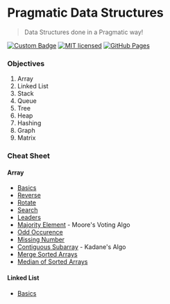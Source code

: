 # Pragmatic Data Structures
> Data Structures done in a Pragmatic way!

[![Custom Badge](https://img.shields.io/badge/Author-Abhijit%20Kar-brightgreen.svg?style=flat)](http://www.abhijit-kar.com/)
[![MIT licensed](https://img.shields.io/badge/Licence-MIT-blue.svg?style=flat)](https://opensource.org/licenses/mit-license.php)
[![GitHub Pages](https://img.shields.io/badge/Server-GitHub%20Pages-brightgreen.svg?style=flat)](http://www.abhijit-kar.com/pragmatic-data-structure/)

### Objectives
1. Array
1. Linked List
1. Stack
1. Queue
1. Tree
1. Heap
1. Hashing
1. Graph
1. Matrix

### Cheat Sheet

#### Array
- [Basics](https://nbviewer.jupyter.org/github/abhijit-kar/pragmatic-data-structure/blob/master/array/basics.ipynb)
- [Reverse](https://nbviewer.jupyter.org/github/abhijit-kar/pragmatic-data-structure/blob/master/array/reverse.ipynb)
- [Rotate](https://nbviewer.jupyter.org/github/abhijit-kar/pragmatic-data-structure/blob/master/array/rotate.ipynb)
- [Search](https://nbviewer.jupyter.org/github/abhijit-kar/pragmatic-data-structure/blob/master/array/search.ipynb)
- [Leaders](https://nbviewer.jupyter.org/github/abhijit-kar/pragmatic-data-structure/blob/master/array/leaders.ipynb)
- [Majority Element](https://nbviewer.jupyter.org/github/abhijit-kar/pragmatic-data-structure/blob/master/array/majority-element.ipynb) - Moore's Voting Algo
- [Odd Occurence](https://nbviewer.jupyter.org/github/abhijit-kar/pragmatic-data-structure/blob/master/array/odd-occurence.ipynb)
- [Missing Number](https://nbviewer.jupyter.org/github/abhijit-kar/pragmatic-data-structure/blob/master/array/missing-number.ipynb)
- [Contiguous Subarray](https://nbviewer.jupyter.org/github/abhijit-kar/pragmatic-data-structure/blob/master/array/contiguous-subarray.ipynb) - Kadane's Algo
- [Merge Sorted Arrays](https://nbviewer.jupyter.org/github/abhijit-kar/pragmatic-data-structure/blob/master/array/merge-sorted-arrays.ipynb)
- [Median of Sorted Arrays](https://nbviewer.jupyter.org/github/abhijit-kar/pragmatic-data-structure/blob/master/array/median-sorted-arrays.ipynb)  

#### Linked List
- [Basics](https://nbviewer.jupyter.org/github/abhijit-kar/pragmatic-data-structure/blob/master/linked-list/basics.ipynb)
